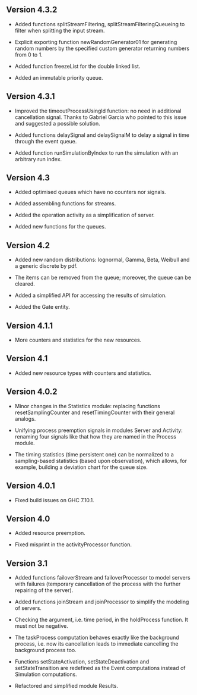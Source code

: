 
Version 4.3.2
-----

* Added functions splitStreamFiltering, splitStreamFilteringQueueing to filter when 
  splitting the input stream.

* Explicit exporting function newRandomGenerator01 for generating random numbers by 
  the specified custom generator returning numbers from 0 to 1.
  
* Added function freezeList for the double linked list.

* Added an immutable priority queue.

Version 4.3.1
-----

* Improved the timeoutProcessUsingId function: no need in additional cancellation signal.
  Thanks to Gabriel Garcia who pointed to this issue and suggested a possible solution.

* Added functions delaySignal and delaySignalM to delay a signal in time through 
  the event queue.

* Added function runSimulationByIndex to run the simulation with an arbitrary run index.

Version 4.3
-----

* Added optimised queues which have no counters nor signals.

* Added assembling functions for streams.

* Added the operation activity as a simplification of server.

* Added new functions for the queues.

Version 4.2
-----

* Added new random distributions: lognormal, Gamma, Beta, Weibull and 
  a generic discrete by pdf.

* The items can be removed from the queue; moreover, the queue can be 
  cleared.

* Added a simplified API for accessing the results of simulation.

* Added the Gate entity.

Version 4.1.1
-----

* More counters and statistics for the new resources.

Version 4.1
-----

* Added new resource types with counters and statistics.

Version 4.0.2
-----

* Minor changes in the Statistics module: replacing functions 
  resetSamplingCounter and resetTimingCounter with their general analogs.

* Unifying process preemption signals in modules Server and Activity: 
  renaming four signals like that how they are named in the Process module.
  
* The timing statistics (time persistent one) can be normalized to 
  a sampling-based statistics (based upon observation), which allows, 
  for example, building a deviation chart for the queue size.

Version 4.0.1
-----

* Fixed build issues on GHC 7.10.1.

Version 4.0
-----

* Added resource preemption.

* Fixed misprint in the activityProcessor function.

Version 3.1
-----

* Added functions failoverStream and failoverProcessor to model
servers with failures (temporary cancellation of the process with the
further repairing of the server).

* Added functions joinStream and joinProcessor to simplify the
modeling of servers.

* Checking the argument, i.e. time period, in the holdProcess
function. It must not be negative.

* The taskProcess computation behaves exactly like the background
  process, i.e. now its cancellation leads to immediate cancelling the background
  process too.

* Functions setStateActivation, setStateDeactivation and
  setStateTransition are redefined as the Event computations instead
  of Simulation computations.

* Refactored and simplified module Results.
